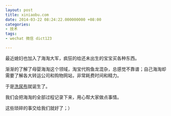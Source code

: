 ```yaml
---
layout: post
title: xiniaobu.com
date: 2014-03-22 08:24:22.000000000 +08:00
categories:
- 技术
tags:
- wechat 微信 dict123

---
```


最近媳妇也加入了海淘大军，疯狂的给还未出生的宝宝买各种东西。

渐渐的了解了母婴海淘这个领域，淘宝代购鱼龙混杂，总感觉不靠谱；自己海淘却需要了解各大转运公司和购物网站，非常耗费时间和精力。

于是[洗尿布](http://www.xiniaobu.com)就诞生了。

我们会把海淘的全部过程记录下来，用心帮大家做点事情。

这些琐碎的事交给我们就好了；）


